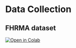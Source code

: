# Data Collection
## FHRMA dataset
[![Open in Colab](https://colab.research.google.com/assets/colab-badge.svg)](https://colab.research.google.com/github/naomifridman/CTG_data/FHRMAdataset_read_matlab_signal_and_anotation.ipynb)
